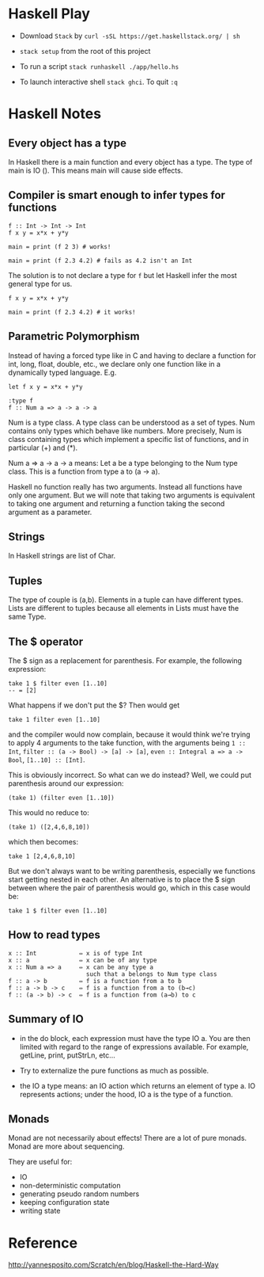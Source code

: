 # Haskell Play

* Download ```Stack``` by ```curl -sSL https://get.haskellstack.org/ | sh```
* ```stack setup``` from the root of this project

* To run a script ```stack runhaskell ./app/hello.hs```
* To launch interactive shell ```stack ghci```. To quit ```:q```

# Haskell Notes

## Every object has a type

In Haskell there is a main function and every object has a type. The type of main is IO (). This means main will cause side effects.

## Compiler is smart enough to infer types for functions
```
f :: Int -> Int -> Int
f x y = x*x + y*y

main = print (f 2 3) # works!

main = print (f 2.3 4.2) # fails as 4.2 isn't an Int
```
The solution is to not declare a type for ```f``` but let Haskell infer the most general type for us.
```
f x y = x*x + y*y

main = print (f 2.3 4.2) # it works!
```

## Parametric Polymorphism
Instead of having a forced type like in C and having to declare a function for int, long, float, double, etc., we declare only one function like in a dynamically typed language. E.g.
```
let f x y = x*x + y*y

:type f
f :: Num a => a -> a -> a
```
Num is a type class. A type class can be understood as a set of types. Num contains only types which behave like numbers. More precisely, Num is class containing types which implement a specific list of functions, and in particular (+) and (*).

Num a => a -> a -> a means: Let a be a type belonging to the Num type class. This is a function from type a to (a -> a).

Haskell no function really has two arguments. Instead all functions have only one argument. But we will note that taking two arguments is equivalent to taking one argument and returning a function taking the second argument as a parameter.

## Strings
In Haskell strings are list of Char.

## Tuples
The type of couple is (a,b). Elements in a tuple can have different types. Lists are different to tuples because all elements in Lists must have the same Type.

## The $ operator

The $ sign as a replacement for parenthesis. For example, the following expression:

```
take 1 $ filter even [1..10]
-- = [2]
```

What happens if we don't put the $? Then would get
```
take 1 filter even [1..10]
```
and the compiler would now complain, because it would think we're trying to apply 4 arguments to the take function, with the arguments being ```1 :: Int```, ```filter :: (a -> Bool) -> [a] -> [a]```, ```even :: Integral a => a -> Bool```, ```[1..10] :: [Int]```.

This is obviously incorrect. So what can we do instead? Well, we could put parenthesis around our expression:
```
(take 1) (filter even [1..10])
```
This would no reduce to:
```
(take 1) ([2,4,6,8,10])
```
which then becomes:
```
take 1 [2,4,6,8,10]
```
But we don't always want to be writing parenthesis, especially we functions start getting nested in each other. An alternative is to place the $ sign between where the pair of parenthesis would go, which in this case would be:
```
take 1 $ filter even [1..10]
```

## How to read types

```
x :: Int            ⇔ x is of type Int
x :: a              ⇔ x can be of any type
x :: Num a => a     ⇔ x can be any type a
                      such that a belongs to Num type class
f :: a -> b         ⇔ f is a function from a to b
f :: a -> b -> c    ⇔ f is a function from a to (b→c)
f :: (a -> b) -> c  ⇔ f is a function from (a→b) to c
```

## Summary of IO
* in the do block, each expression must have the type IO a. You are then limited with regard to the range of expressions available. For example, getLine, print, putStrLn, etc…

* Try to externalize the pure functions as much as possible.

* the IO a type means: an IO action which returns an element of type a. IO represents actions; under the hood, IO a is the type of a function.

## Monads

Monad are not necessarily about effects! There are a lot of pure monads. Monad are more about sequencing.

They are useful for:
* IO
* non-deterministic computation
* generating pseudo random numbers
* keeping configuration state
* writing state



# Reference
http://yannesposito.com/Scratch/en/blog/Haskell-the-Hard-Way
